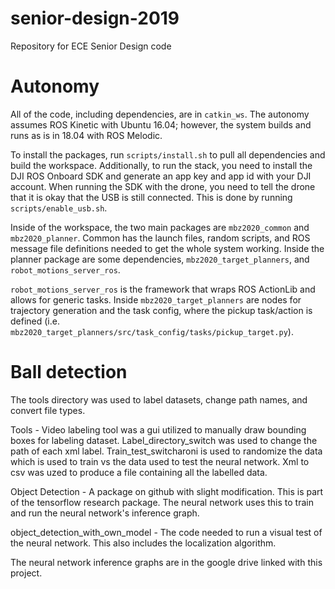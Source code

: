 # senior-design-2019
Repository for ECE Senior Design code

# Autonomy
All of the code, including dependencies, are in `catkin_ws`. The autonomy assumes ROS Kinetic with Ubuntu 16.04; however, the system builds and runs as is in 18.04 with ROS Melodic. 

To install the packages, run `scripts/install.sh` to pull all dependencies and build the workspace. Additionally, to run the stack, you need to install the DJI ROS Onboard SDK and generate an app key and app id with your DJI account. When running the SDK with the drone, you need to tell the drone that it is okay that the USB is still connected. This is done by running `scripts/enable_usb.sh`.

Inside of the workspace, the two main packages are `mbz2020_common` and `mbz2020_planner`. Common has the launch files, random scripts, and ROS message file definitions needed to get the whole system working. Inside the planner package are some dependencies, `mbz2020_target_planners`, and `robot_motions_server_ros`. 

`robot_motions_server_ros` is the framework that wraps ROS ActionLib and allows for generic tasks. Inside `mbz2020_target_planners` are nodes for trajectory generation and the task config, where the pickup task/action is defined (i.e. `mbz2020_target_planners/src/task_config/tasks/pickup_target.py`). 

# Ball detection
The tools directory was used to label datasets, change path names, and convert
file types.

Tools - Video labeling tool was a gui utilized to manually draw bounding boxes
for labeling dataset. Label_directory_switch was used to change the path of each
xml label. Train_test_switcharoni is used to randomize the data which is used to
train vs the data used to test the neural network. Xml to csv was uzed to produce
a file containing all the labelled data.

Object Detection - A package on github with slight modification. This is part of
the tensorflow research package. The neural network uses this to train and run the
neural network's inference graph.

object_detection_with_own_model - The code needed to run a visual test of the neural
network. This also includes the localization algorithm.

The neural network inference graphs are in the google drive linked with this project.
